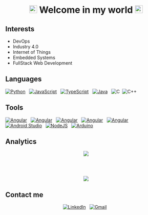 <div align="center">
  <h1>
    <img src="https://github.com/TheDudeThatCode/TheDudeThatCode/blob/master/Assets/Earth.gif" width="24px">
    Welcome in my world
    <img src="https://github.com/TheDudeThatCode/TheDudeThatCode/blob/master/Assets/Earth.gif" width="24px">
  </h1>
</div>

## Interests

- DevOps
- Industry 4.0
- Internet of Things
- Embedded Systems
- FullStack Web Development

## Languages

<a href="https://www.python.org/"><img alt="Python" src="https://img.shields.io/badge/Python-05122A?style=for-the-badge&logo=python"/></a> &nbsp;
<a href="https://www.javascript.com/"><img alt="JavaScript" src="https://img.shields.io/badge/JavaScript-05122A?style=for-the-badge&logo=javascript"/></a> &nbsp;
<a href="https://www.typescriptlang.org/"><img alt="TypeScript" src="https://img.shields.io/badge/TypeScript-05122A?style=for-the-badge&logo=typescript"/></a> &nbsp;
<a href="https://www.java.com/en/"><img alt="Java" src="https://img.shields.io/badge/Java-05122A?style=for-the-badge&logo=java&logoColor=FFA518"/></a> &nbsp;
![C](https://img.shields.io/badge/C-05122A?style=for-the-badge&logo=c)&nbsp;
![C++](https://img.shields.io/badge/C%2B%2B-05122A?style=for-the-badge&logo=c%2B%2B)&nbsp;

## Tools

<a href="https://www.ansible.com/"><img alt="Angular" src="https://img.shields.io/badge/Ansible-05122A?style=for-the-badge&logo=ansible"/></a> &nbsp;
<a href="https://kubernetes.io/"><img alt="Angular" src="https://img.shields.io/badge/Kubernetes-05122A?style=for-the-badge&logo=kubernetes"/></a> &nbsp;
<a href="https://www.linux.org"><img alt="Angular" src="https://img.shields.io/badge/Linux-05122A?style=for-the-badge&logo=linux"/></a> &nbsp;
<a href="https://gitlab.com"><img alt="Angular" src="https://img.shields.io/badge/Gitlab-05122A?style=for-the-badge&logo=gitlab"/></a> &nbsp;
<a href="https://angular.io/"><img alt="Angular" src="https://img.shields.io/badge/Angular-05122A?style=for-the-badge&logo=angular"/></a> &nbsp;
<a href="https://developer.android.com/"><img alt="Android Studio" src="https://img.shields.io/badge/Android-05122A?style=for-the-badge&logo=android"/></a> &nbsp;
<a href="https://nodejs.org/en/"><img alt="NodeJS" src="https://img.shields.io/badge/Node.js-05122A?style=for-the-badge&logo=nodedotjs"/></a> &nbsp;
<a href="https://www.arduino.cc/"><img alt="Arduino" src="https://img.shields.io/badge/Arduino-05122A?style=for-the-badge&logo=arduino"/></a> &nbsp;

## Analytics
<div align="center">
  <img src="https://github-readme-stats.vercel.app/api?username=maxxsantos&show_icons=true&theme=tokyonight&include_all_commits=true" />
</div>

<br></br>

<div align="center">
  <img src="https://github-readme-stats.vercel.app/api/top-langs/?username=maxxsantos&layout=compact&theme=tokyonight" />
</div>


## Contact me
<div align="center">
<a href="https://www.linkedin.com/in/max-sim%C3%B5es-dos-santos-0844a213b/"><img alt="LinkedIn" src="https://img.shields.io/badge/linkedin%20-%230077B5.svg?&style=for-the-badge&logo=linkedin"/></a> &nbsp;
<a href="mailto:maxxsantos16@gmail.com"><img alt="Gmail" src="https://img.shields.io/badge/Gmail-D14836?style=for-the-badge&logo=gmail&logoColor=white" /></a> &nbsp;
</div>